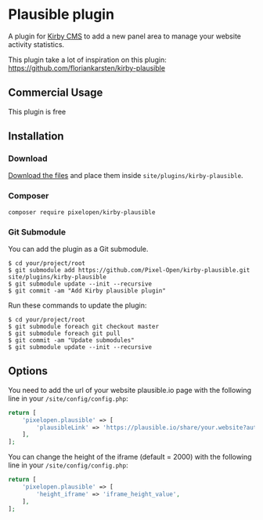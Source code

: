 # Plausible plugin

A plugin for [Kirby CMS](http://getkirby.com) to add a new panel area to manage your website activity statistics.

This plugin take a lot of inspiration on this plugin: https://github.com/floriankarsten/kirby-plausible

## Commercial Usage

This plugin is free

## Installation

### Download

[Download the files](https://github.com/Pixel-Open/kirby-plausible/releases/tag/1.0.1.zip) and place them inside `site/plugins/kirby-plausible`.

### Composer

```
composer require pixelopen/kirby-plausible
```

### Git Submodule

You can add the plugin as a Git submodule.

    $ cd your/project/root
    $ git submodule add https://github.com/Pixel-Open/kirby-plausible.git site/plugins/kirby-plausible
    $ git submodule update --init --recursive
    $ git commit -am "Add Kirby plausible plugin"

Run these commands to update the plugin:

    $ cd your/project/root
    $ git submodule foreach git checkout master
    $ git submodule foreach git pull
    $ git commit -am "Update submodules"
    $ git submodule update --init --recursive

## Options

You need to add the url of your website plausible.io page with the following line in your `/site/config/config.php`:

```php
return [
    'pixelopen.plausible' => [
        'plausibleLink' => 'https://plausible.io/share/your.website?auth=yourAuthID',
    ],
];
```

You can change the height of the iframe (default = 2000) with the following line in your `/site/config/config.php`:

```php
return [
    'pixelopen.plausible' => [
        'height_iframe' => 'iframe_height_value',
    ],
];
```
